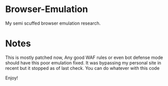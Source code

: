 # Browser-Emulation
My semi scuffed browser emulation research.

# Notes
This is mostly patched now, Any good WAF rules or even bot defense mode should have this poor emulation fixed.
It was bypassing my personal site in recent but it stopped as of last check. You can do whatever with this code

Enjoy!
